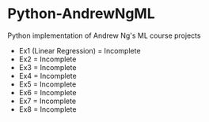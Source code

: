 # Python-AndrewNgML
Python implementation of Andrew Ng's ML course projects
 - Ex1 (Linear Regression) = Incomplete
 - Ex2 = Incomplete
 - Ex3 = Incomplete
 - Ex4 = Incomplete
 - Ex5 = Incomplete
 - Ex6 = Incomplete
 - Ex7 = Incomplete
 - Ex8 = Incomplete

